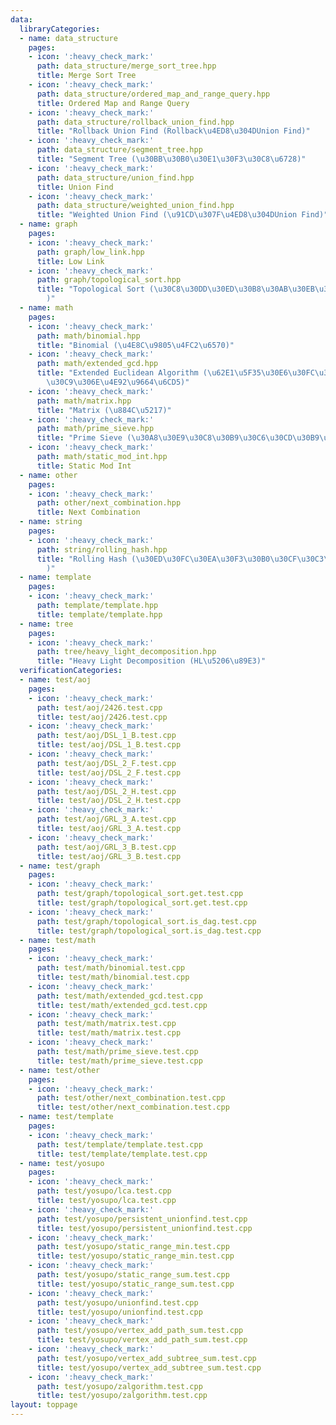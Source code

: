 ```yaml
---
data:
  libraryCategories:
  - name: data_structure
    pages:
    - icon: ':heavy_check_mark:'
      path: data_structure/merge_sort_tree.hpp
      title: Merge Sort Tree
    - icon: ':heavy_check_mark:'
      path: data_structure/ordered_map_and_range_query.hpp
      title: Ordered Map and Range Query
    - icon: ':heavy_check_mark:'
      path: data_structure/rollback_union_find.hpp
      title: "Rollback Union Find (Rollback\u4ED8\u304DUnion Find)"
    - icon: ':heavy_check_mark:'
      path: data_structure/segment_tree.hpp
      title: "Segment Tree (\u30BB\u30B0\u30E1\u30F3\u30C8\u6728)"
    - icon: ':heavy_check_mark:'
      path: data_structure/union_find.hpp
      title: Union Find
    - icon: ':heavy_check_mark:'
      path: data_structure/weighted_union_find.hpp
      title: "Weighted Union Find (\u91CD\u307F\u4ED8\u304DUnion Find)"
  - name: graph
    pages:
    - icon: ':heavy_check_mark:'
      path: graph/low_link.hpp
      title: Low Link
    - icon: ':heavy_check_mark:'
      path: graph/topological_sort.hpp
      title: "Topological Sort (\u30C8\u30DD\u30ED\u30B8\u30AB\u30EB\u30BD\u30FC\u30C8\
        )"
  - name: math
    pages:
    - icon: ':heavy_check_mark:'
      path: math/binomial.hpp
      title: "Binomial (\u4E8C\u9805\u4FC2\u6570)"
    - icon: ':heavy_check_mark:'
      path: math/extended_gcd.hpp
      title: "Extended Euclidean Algorithm (\u62E1\u5F35\u30E6\u30FC\u30AF\u30EA\u30C3\
        \u30C9\u306E\u4E92\u9664\u6CD5)"
    - icon: ':heavy_check_mark:'
      path: math/matrix.hpp
      title: "Matrix (\u884C\u5217)"
    - icon: ':heavy_check_mark:'
      path: math/prime_sieve.hpp
      title: "Prime Sieve (\u30A8\u30E9\u30C8\u30B9\u30C6\u30CD\u30B9\u306E\u7BE9)"
    - icon: ':heavy_check_mark:'
      path: math/static_mod_int.hpp
      title: Static Mod Int
  - name: other
    pages:
    - icon: ':heavy_check_mark:'
      path: other/next_combination.hpp
      title: Next Combination
  - name: string
    pages:
    - icon: ':heavy_check_mark:'
      path: string/rolling_hash.hpp
      title: "Rolling Hash (\u30ED\u30FC\u30EA\u30F3\u30B0\u30CF\u30C3\u30B7\u30E5\
        )"
  - name: template
    pages:
    - icon: ':heavy_check_mark:'
      path: template/template.hpp
      title: template/template.hpp
  - name: tree
    pages:
    - icon: ':heavy_check_mark:'
      path: tree/heavy_light_decomposition.hpp
      title: "Heavy Light Decomposition (HL\u5206\u89E3)"
  verificationCategories:
  - name: test/aoj
    pages:
    - icon: ':heavy_check_mark:'
      path: test/aoj/2426.test.cpp
      title: test/aoj/2426.test.cpp
    - icon: ':heavy_check_mark:'
      path: test/aoj/DSL_1_B.test.cpp
      title: test/aoj/DSL_1_B.test.cpp
    - icon: ':heavy_check_mark:'
      path: test/aoj/DSL_2_F.test.cpp
      title: test/aoj/DSL_2_F.test.cpp
    - icon: ':heavy_check_mark:'
      path: test/aoj/DSL_2_H.test.cpp
      title: test/aoj/DSL_2_H.test.cpp
    - icon: ':heavy_check_mark:'
      path: test/aoj/GRL_3_A.test.cpp
      title: test/aoj/GRL_3_A.test.cpp
    - icon: ':heavy_check_mark:'
      path: test/aoj/GRL_3_B.test.cpp
      title: test/aoj/GRL_3_B.test.cpp
  - name: test/graph
    pages:
    - icon: ':heavy_check_mark:'
      path: test/graph/topological_sort.get.test.cpp
      title: test/graph/topological_sort.get.test.cpp
    - icon: ':heavy_check_mark:'
      path: test/graph/topological_sort.is_dag.test.cpp
      title: test/graph/topological_sort.is_dag.test.cpp
  - name: test/math
    pages:
    - icon: ':heavy_check_mark:'
      path: test/math/binomial.test.cpp
      title: test/math/binomial.test.cpp
    - icon: ':heavy_check_mark:'
      path: test/math/extended_gcd.test.cpp
      title: test/math/extended_gcd.test.cpp
    - icon: ':heavy_check_mark:'
      path: test/math/matrix.test.cpp
      title: test/math/matrix.test.cpp
    - icon: ':heavy_check_mark:'
      path: test/math/prime_sieve.test.cpp
      title: test/math/prime_sieve.test.cpp
  - name: test/other
    pages:
    - icon: ':heavy_check_mark:'
      path: test/other/next_combination.test.cpp
      title: test/other/next_combination.test.cpp
  - name: test/template
    pages:
    - icon: ':heavy_check_mark:'
      path: test/template/template.test.cpp
      title: test/template/template.test.cpp
  - name: test/yosupo
    pages:
    - icon: ':heavy_check_mark:'
      path: test/yosupo/lca.test.cpp
      title: test/yosupo/lca.test.cpp
    - icon: ':heavy_check_mark:'
      path: test/yosupo/persistent_unionfind.test.cpp
      title: test/yosupo/persistent_unionfind.test.cpp
    - icon: ':heavy_check_mark:'
      path: test/yosupo/static_range_min.test.cpp
      title: test/yosupo/static_range_min.test.cpp
    - icon: ':heavy_check_mark:'
      path: test/yosupo/static_range_sum.test.cpp
      title: test/yosupo/static_range_sum.test.cpp
    - icon: ':heavy_check_mark:'
      path: test/yosupo/unionfind.test.cpp
      title: test/yosupo/unionfind.test.cpp
    - icon: ':heavy_check_mark:'
      path: test/yosupo/vertex_add_path_sum.test.cpp
      title: test/yosupo/vertex_add_path_sum.test.cpp
    - icon: ':heavy_check_mark:'
      path: test/yosupo/vertex_add_subtree_sum.test.cpp
      title: test/yosupo/vertex_add_subtree_sum.test.cpp
    - icon: ':heavy_check_mark:'
      path: test/yosupo/zalgorithm.test.cpp
      title: test/yosupo/zalgorithm.test.cpp
layout: toppage
---
```

